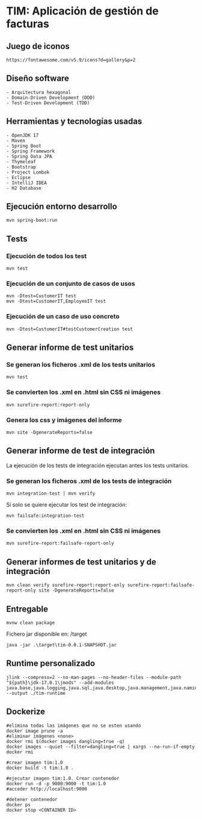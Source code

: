 # TIM: Aplicación de gestión de facturas

## Juego de iconos

```
https://fontawesome.com/v5.9/icons?d=gallery&p=2
```

## Diseño software

    - Arquitectura hexagonal
    - Domain-Driven Development (DDD)
    - Test-Driven Development (TDD)   

## Herramientas y tecnologías usadas

    - OpenJDK 17
    - Maven
    - Spring Boot    
    - Spring Framework
    - Spring Data JPA    
    - Thymeleaf
    - Bootstrap
    - Project Lombok
    - Eclipse
    - IntelliJ IDEA
    - H2 Database
    
## Ejecución entorno desarrollo
```
mvn spring-boot:run
```


## Tests

### Ejecución de todos los test

```
mvn test
```

### Ejecución de un conjunto de casos de usos

```
mvn -Dtest=CustomerIT test
mvn -Dtest=CustomerIT,EmployeeIT test
```

### Ejecución de un caso de uso concreto

```
mvn -Dtest=CustomerIT#testCustomerCreation test
```

## Generar informe de test unitarios

### Se generan los ficheros .xml de los tests unitarios
```
mvn test
```

### Se convierten los .xml en .html sin CSS ni imágenes

```
mvn surefire-report:report-only
```

### Genera los css y imágenes del informe

```
mvn site -DgenerateReports=false
```

## Generar informe de test de integración

La ejecución de los tests de integración ejecutan antes los tests unitarios.

### Se generan los ficheros .xml de los tests de integración
```
mvn integration-test | mvn verify
```

Si solo se quiere ejecutar los test de integración: 

```
mvn failsafe:integration-test
```

### Se convierten los .xml en .html sin CSS ni imágenes

```
mvn surefire-report:failsafe-report-only
```

## Generar informes de test unitarios y de integración
```
mvn clean verify surefire-report:report-only surefire-report:failsafe-report-only site -DgenerateReports=false
```

## Entregable

```
mvnw clean package
```
Fichero jar disponible en: /target

```
java -jar .\target\tim-0.0.1-SNAPSHOT.jar
```

## Runtime personalizado
```
jlink --compress=2 --no-man-pages --no-header-files --module-path "${path}\jdk-17.0.1\jmods" --add-modules java.base,java.logging,java.sql,java.desktop,java.management,java.naming,jdk.unsupported --output ./tim-runtime
```

## Dockerize
```
#elimina todas las imágenes que no se esten usando
docker image prune -a 
#eliminar imágenes <none>
docker rmi $(docker images dangling=true -q)
docker images --quiet --filter=dangling=true | xargs --no-run-if-empty docker rmi

#crear imagen tim:1.0
docker build -t tim:1.0 .

#ejecutar imagen tim:1.0. Crear contenedor
docker run -d -p 9000:9000 -t tim:1.0
#acceder http://localhost:9000

#detener contenedor
docker ps
docker stop <CONTAINER ID>
```
